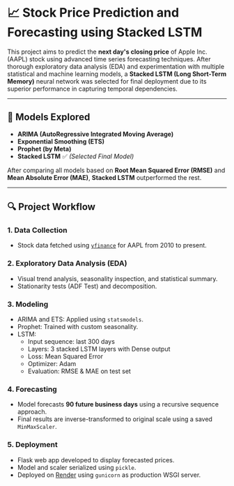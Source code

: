 # 📈 Stock Price Prediction and Forecasting using Stacked LSTM

This project aims to predict the **next day's closing price** of Apple Inc. (AAPL) stock using advanced time series forecasting techniques. After thorough exploratory data analysis (EDA) and experimentation with multiple statistical and machine learning models, a **Stacked LSTM (Long Short-Term Memory)** neural network was selected for final deployment due to its superior performance in capturing temporal dependencies.

---

## 🧠 Models Explored

- **ARIMA (AutoRegressive Integrated Moving Average)**
- **Exponential Smoothing (ETS)**
- **Prophet (by Meta)**
- **Stacked LSTM** ✅ *(Selected Final Model)*

After comparing all models based on **Root Mean Squared Error (RMSE)** and **Mean Absolute Error (MAE)**, **Stacked LSTM** outperformed the rest.

---

## 🔍 Project Workflow

### 1. **Data Collection**
- Stock data fetched using [`yfinance`](https://pypi.org/project/yfinance/) for AAPL from 2010 to present.

### 2. **Exploratory Data Analysis (EDA)**
- Visual trend analysis, seasonality inspection, and statistical summary.
- Stationarity tests (ADF Test) and decomposition.

### 3. **Modeling**
- ARIMA and ETS: Applied using `statsmodels`.
- Prophet: Trained with custom seasonality.
- LSTM: 
  - Input sequence: last 300 days
  - Layers: 3 stacked LSTM layers with Dense output
  - Loss: Mean Squared Error
  - Optimizer: Adam
  - Evaluation: RMSE & MAE on test set

### 4. **Forecasting**
- Model forecasts **90 future business days** using a recursive sequence approach.
- Final results are inverse-transformed to original scale using a saved `MinMaxScaler`.

### 5. **Deployment**
- Flask web app developed to display forecasted prices.
- Model and scaler serialized using `pickle`.
- Deployed on [Render](https://render.com) using `gunicorn` as production WSGI server.
